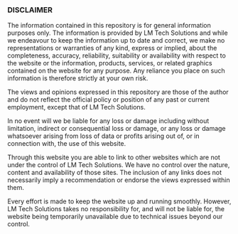 ### DISCLAIMER

The information contained in this repository is for general information purposes only. The information is provided by LM Tech Solutions and while we endeavour to keep the information up to date and correct, we make no representations or warranties of any kind, express or implied, about the completeness, accuracy, reliability, suitability or availability with respect to the website or the information, products, services, or related graphics contained on the website for any purpose. Any reliance you place on such information is therefore strictly at your own risk.

The views and opinions expressed in this repository are those of the author and do not reflect the official policy or position of any past or current employment, except that of LM Tech Solutions.

In no event will we be liable for any loss or damage including without limitation, indirect or consequential loss or damage, or any loss or damage whatsoever arising from loss of data or profits arising out of, or in connection with, the use of this website.

Through this website you are able to link to other websites which are not under the control of LM Tech Solutions. We have no control over the nature, content and availability of those sites. The inclusion of any links does not necessarily imply a recommendation or endorse the views expressed within them.

Every effort is made to keep the website up and running smoothly. However, LM Tech Solutions takes no responsibility for, and will not be liable for, the website being temporarily unavailable due to technical issues beyond our control.
